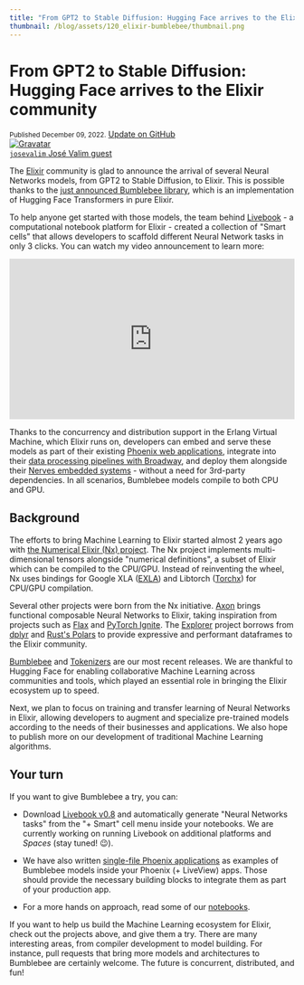 ```yaml
---
title: "From GPT2 to Stable Diffusion: Hugging Face arrives to the Elixir community" 
thumbnail: /blog/assets/120_elixir-bumblebee/thumbnail.png
---
```


# From GPT2 to Stable Diffusion: Hugging Face arrives to the Elixir community

<div class="blog-metadata">
    <small>Published December 09, 2022.</small>
    <a target="_blank" class="btn no-underline text-sm mb-5 font-sans" href="https://github.com/huggingface/blog/blob/main/elixir-bumblebee.md">
        Update on GitHub
    </a>
</div>

<div class="author-card">
    <a href="/josevalim"> 
        <img class="avatar avatar-user" src="https://aeiljuispo.cloudimg.io/v7/https://s3.amazonaws.com/moonup/production/uploads/1670535929608-6363e513287b5ce02ed3afef.jpeg?w=200&h=200&f=face" title="Gravatar">
        <div class="bfc">
            <code>josevalim</code>
            <span class="fullname">José Valim</span>
            <span class="bg-gray-100 dark:bg-gray-700 rounded px-1 text-gray-600 text-sm font-mono">guest</span>
        </div>
    </a>
</div>

The [Elixir](https://elixir-lang.org/) community is glad to announce the arrival of several Neural Networks models, from GPT2 to Stable Diffusion, to Elixir. This is possible thanks to the [just announced Bumblebee library](https://news.livebook.dev/announcing-bumblebee-gpt2-stable-diffusion-and-more-in-elixir-3Op73O), which is an implementation of Hugging Face Transformers in pure Elixir.

To help anyone get started with those models, the team behind [Livebook](https://livebook.dev/) - a computational notebook platform for Elixir - created a collection of "Smart cells" that allows developers to scaffold different Neural Network tasks in only 3 clicks. You can watch my video announcement to learn more:

<iframe width="100%" style="aspect-ratio: 16 / 9;"src="https://www.youtube.com/embed/g3oyh3g1AtQ" title="YouTube video player" frameborder="0" allow="accelerometer; autoplay; clipboard-write; encrypted-media; gyroscope; picture-in-picture" allowfullscreen></iframe>

Thanks to the concurrency and distribution support in the Erlang Virtual Machine, which Elixir runs on, developers can embed and serve these models as part of their existing [Phoenix web applications](https://phoenixframework.org/), integrate into their [data processing pipelines with Broadway](https://elixir-broadway.org), and deploy them alongside their [Nerves embedded systems](https://www.nerves-project.org/) - without a need for 3rd-party dependencies. In all scenarios, Bumblebee models compile to both CPU and GPU.

## Background

The efforts to bring Machine Learning to Elixir started almost 2 years ago with [the Numerical Elixir (Nx) project](https://github.com/elixir-nx/nx/tree/main/nx). The Nx project implements multi-dimensional tensors alongside "numerical definitions", a subset of Elixir which can be compiled to the CPU/GPU. Instead of reinventing the wheel, Nx uses bindings for Google XLA ([EXLA](https://github.com/elixir-nx/nx/tree/main/exla)) and Libtorch ([Torchx](https://github.com/elixir-nx/nx/tree/main/torchx)) for CPU/GPU compilation.

Several other projects were born from the Nx initiative. [Axon](https://github.com/elixir-nx/axon) brings functional composable Neural Networks to Elixir, taking inspiration from projects such as [Flax](https://github.com/google/flax) and [PyTorch Ignite](https://pytorch.org/ignite/index.html). The [Explorer](https://github.com/elixir-nx/explorer) project borrows from [dplyr](https://dplyr.tidyverse.org/) and [Rust's Polars](https://www.pola.rs/) to provide expressive and performant dataframes to the Elixir community.

[Bumblebee](https://github.com/elixir-nx/bumblebee) and [Tokenizers](https://github.com/elixir-nx/tokenizers) are our most recent releases. We are thankful to Hugging Face for enabling collaborative Machine Learning across communities and tools, which played an essential role in bringing the Elixir ecosystem up to speed.

Next, we plan to focus on training and transfer learning of Neural Networks in Elixir, allowing developers to augment and specialize pre-trained models according to the needs of their businesses and applications. We also hope to publish more on our development of traditional Machine Learning algorithms.

## Your turn

If you want to give Bumblebee a try, you can:

  * Download [Livebook v0.8](https://livebook.dev/) and automatically generate "Neural Networks tasks" from the "+ Smart" cell menu inside your notebooks. We are currently working on running Livebook on additional platforms and _Spaces_ (stay tuned! 😉).

  * We have also written [single-file Phoenix applications](https://github.com/elixir-nx/bumblebee/tree/main/examples/phoenix) as examples of Bumblebee models inside your Phoenix (+ LiveView) apps. Those should provide the necessary building blocks to integrate them as part of your production app.

  * For a more hands on approach, read some of our [notebooks](https://github.com/elixir-nx/bumblebee/tree/main/notebooks).

If you want to help us build the Machine Learning ecosystem for Elixir, check out the projects above, and give them a try. There are many interesting areas, from compiler development to model building. For instance, pull requests that bring more models and architectures to Bumblebee are certainly welcome. The future is concurrent, distributed, and fun!
